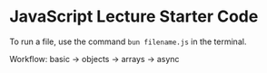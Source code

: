 # JavaScript Lecture Starter Code

To run a file, use the command `bun filename.js` in the terminal.

Workflow: basic -> objects -> arrays -> async
